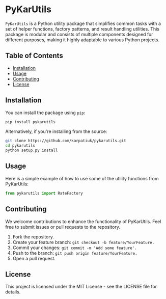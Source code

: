 # PyKarUtils

`PyKarUtils` is a Python utility package that simplifies common tasks with a set of helper functions, factory patterns,
and result handling utilities. This package is modular and consists of multiple components designed for different
purposes, making it highly adaptable to various Python projects.

## Table of Contents

- [Installation](#installation)
- [Usage](#usage)
- [Contributing](#contributing)
- [License](#license)

## Installation

You can install the package using `pip`:

```bash
pip install pykarutils
```

Alternatively, if you're installing from the source:

```bash
git clone https://github.com/karpatiuk/pykarutils.git
cd pykarutils
python setup.py install
```

## Usage

Here is a simple example of how to use some of the utility functions from PyKarUtils:

```python
from pykarutils import RateFactory
```

## Contributing

We welcome contributions to enhance the functionality of PyKarUtils. Feel free to submit issues or pull requests to the
repository.

1. Fork the repository.
2. Create your feature branch: ```git checkout -b feature/YourFeature.```
3. Commit your changes: ```git commit -m 'Add some feature'.```
4. Push to the branch: ```git push origin feature/YourFeature.```
5. Open a pull request.

## License

This project is licensed under the MIT License - see the LICENSE file for details.
